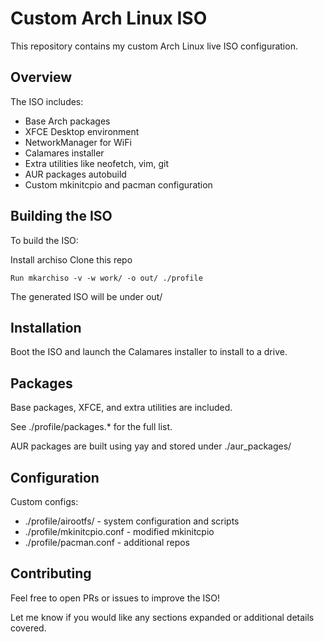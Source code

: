 # Custom Arch Linux ISO
This repository contains my custom Arch Linux live ISO configuration.

## Overview
The ISO includes:

- Base Arch packages
- XFCE Desktop environment
- NetworkManager for WiFi
- Calamares installer
- Extra utilities like neofetch, vim, git
- AUR packages autobuild
- Custom mkinitcpio and pacman configuration

## Building the ISO
To build the ISO:

Install archiso
Clone this repo
```
Run mkarchiso -v -w work/ -o out/ ./profile
```
The generated ISO will be under out/

## Installation
Boot the ISO and launch the Calamares installer to install to a drive.

## Packages
Base packages, XFCE, and extra utilities are included.

See ./profile/packages.* for the full list.

AUR packages are built using yay and stored under ./aur_packages/

## Configuration
Custom configs:

- ./profile/airootfs/ - system configuration and scripts
- ./profile/mkinitcpio.conf - modified mkinitcpio
- ./profile/pacman.conf - additional repos

## Contributing
Feel free to open PRs or issues to improve the ISO!

Let me know if you would like any sections expanded or additional details covered.